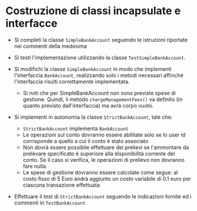 # Costruzione di classi incapsulate e interfacce

* Si completi la classe `SimpleBankAccount` seguendo le istruzioni riportate nei commenti della medesima

* Si testi l'implementazione utilizzando la classe `TestSimpleBankAccount`.

* Si modifichi la classe `SimpleBankAccount` in modo che implementi l'interfaccia `BankAccount`, realizzando solo i metodi necessari affinché l'interfaccia risulti correttamente implementata.
  * Si noti che per SimpleBankAccount non sono previste spese di gestione. Quindi, il metodo `chargeManagementFees()` va definito (in quanto previsto dall'interfaccia) ma avrà corpo vuoto.

* Si implementi in autonomia la classe `StrictBankAccount`, tale che:
  * `StrictBankAccount` implementa `BankAccount`
  * Le operazioni sul conto dovranno essere abilitate solo se lo user id corrisponde a quello a cui il conto è stato associato
  * Non dovrà essere possibile effettuare dei prelievi se l'ammontare da prelevare specificato è superiore alla disponibilità corrente del conto. Se il caso si verifica, le operazioni di prelievo non dovranno fare nulla.
  * Le spese di gestione dovranno essere calcolate come segue: al costo fisso di 5 Euro andrà aggiunto un costo variabile di 0.1 euro per ciascuna transazione effettuata

* Effettuare il test di `StrictBankAccount` seguendo le indicazioni fornite ed i commenti in `TestBankAccount`
